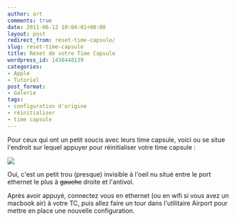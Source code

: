 ```yaml
---
author: art
comments: true
date: 2011-06-12 10:04:01+00:00
layout: post
redirect_from: reset-time-capsule/
slug: reset-time-capsule
title: Reset de votre Time Capsule
wordpress_id: 1438448139
categories:
- Apple
- Tutoriel
post_format:
- Galerie
tags:
- configuration d'origine
- réinitialiser
- time capsule
---
```


Pour ceux qui ont un petit soucis avec leurs time capsule, voici ou se situe l'endroit sur lequel appuyer pour réinitialiser votre time capsule :

[![](https://static.irz.fr/2011/06/time-capsule-reset.png)](https://static.irz.fr/2011/06/time-capsule-reset.png)

Oui, c'est un petit trou (presque) invisible à l'oeil nu situé entre le port ethernet le plus à <del>gauche</del> droite et l'antivol.

Après avoir appuyé, connectez vous en ethernet (ou en wifi si vous avez un macbook air) à votre TC, puis allez faire un tour dans l'utilitaire Airport pour mettre en place une nouvelle configuration.
